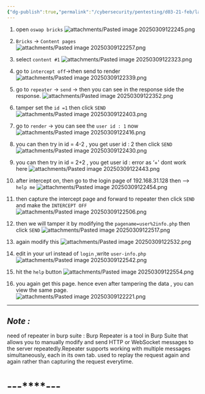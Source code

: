 ```yaml
---
{"dg-publish":true,"permalink":"/cybersecurity/pentesting/d03-21-feb/lab-2/"}
---
```


1. open `oswap bricks`
![attachments/Pasted image 20250309122245.png](/img/user/Cybersecurity/Pentesting/D03_21%20Feb/attachments/Pasted%20image%2020250309122245.png)

2. `Bricks` -> `Content pages`
![attachments/Pasted image 20250309122257.png](/img/user/Cybersecurity/Pentesting/D03_21%20Feb/attachments/Pasted%20image%2020250309122257.png)

3. select `content #1`
![attachments/Pasted image 20250309122323.png](/img/user/Cybersecurity/Pentesting/D03_21%20Feb/attachments/Pasted%20image%2020250309122323.png)

4. go to `intercept off`->then send to render
![attachments/Pasted image 20250309122339.png](/img/user/Cybersecurity/Pentesting/D03_21%20Feb/attachments/Pasted%20image%2020250309122339.png)

5. go to `repeater` -> `send` -> then you can see in the response side the response.
![attachments/Pasted image 20250309122352.png](/img/user/Cybersecurity/Pentesting/D03_21%20Feb/attachments/Pasted%20image%2020250309122352.png)

6. tamper set the `id =1` then click `SEND`
![attachments/Pasted image 20250309122403.png](/img/user/Cybersecurity/Pentesting/D03_21%20Feb/attachments/Pasted%20image%2020250309122403.png)

7. go to `render` -> you can see the `user id : 1` now
![attachments/Pasted image 20250309122416.png](/img/user/Cybersecurity/Pentesting/D03_21%20Feb/attachments/Pasted%20image%2020250309122416.png)

8. you can then try in id = 4-2 , you get user id : 2 then click `SEND`
![attachments/Pasted image 20250309122430.png](/img/user/Cybersecurity/Pentesting/D03_21%20Feb/attachments/Pasted%20image%2020250309122430.png)

9. you can then try in id = 2+2 , you get user id : error as ‘+' dont work here
![attachments/Pasted image 20250309122443.png](/img/user/Cybersecurity/Pentesting/D03_21%20Feb/attachments/Pasted%20image%2020250309122443.png)

10. after intercept on, then go to the login page of 192.168.31.128 then -->  `help me`
![attachments/Pasted image 20250309122454.png](/img/user/Cybersecurity/Pentesting/D03_21%20Feb/attachments/Pasted%20image%2020250309122454.png)

11. then capture the intercept page and forward to repeater then click `SEND` and make the `INTERCEPT OFF`
![attachments/Pasted image 20250309122506.png](/img/user/Cybersecurity/Pentesting/D03_21%20Feb/attachments/Pasted%20image%2020250309122506.png)

12. then we will tamper it by modifying the `pagename=user%2info.php` then click `SEND`
![attachments/Pasted image 20250309122517.png](/img/user/Cybersecurity/Pentesting/D03_21%20Feb/attachments/Pasted%20image%2020250309122517.png)

13. again modify this
![attachments/Pasted image 20250309122532.png](/img/user/Cybersecurity/Pentesting/D03_21%20Feb/attachments/Pasted%20image%2020250309122532.png)

14. edit in your url instead of `login` ,write `user-info.php`
![attachments/Pasted image 20250309122542.png](/img/user/Cybersecurity/Pentesting/D03_21%20Feb/attachments/Pasted%20image%2020250309122542.png)

15. hit the `help` button
![attachments/Pasted image 20250309122554.png](/img/user/Cybersecurity/Pentesting/D03_21%20Feb/attachments/Pasted%20image%2020250309122554.png)

16. you again get this page. hence even after tampering the data , you can view the same page.
![attachments/Pasted image 20250309122221.png](/img/user/Cybersecurity/Pentesting/D03_21%20Feb/attachments/Pasted%20image%2020250309122221.png)

---
## *Note :*
need of repeater in burp suite :
Burp Repeater is a tool in Burp Suite that allows you to
manually modify and send HTTP or WebSocket messages to
the server repeatedly.Repeater supports working with multiple
messages simultaneously, each in its own tab.
used to replay the request again and again rather than capturing the
request everytime.


#                                    ---****---
